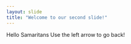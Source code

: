 ```yaml
---
layout: slide
title: "Welcome to our second slide!"
---
```

Hello Samaritans 
Use the left arrow to go back!
